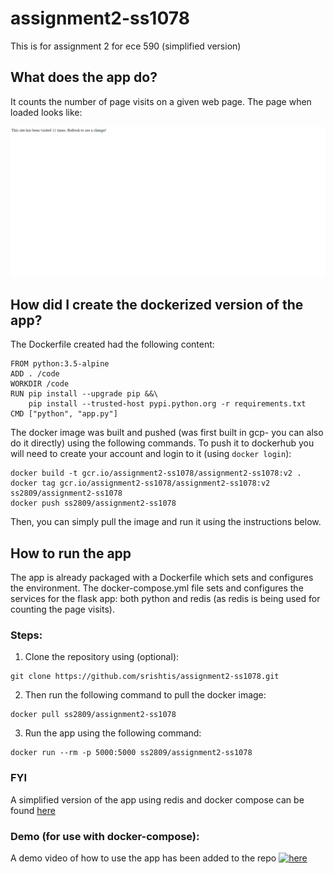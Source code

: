 # assignment2-ss1078
This is for assignment 2 for ece 590 (simplified version)


## What does the app do?
It counts the number of page visits on a given web page. The page when loaded looks like:

![demo app](https://github.com/srishtis/assignment2-ss1078/blob/master/assignment2-ss1078.PNG)


## How did I create the dockerized version of the app?

The Dockerfile created had the following content:

```
FROM python:3.5-alpine
ADD . /code
WORKDIR /code
RUN pip install --upgrade pip &&\
    pip install --trusted-host pypi.python.org -r requirements.txt
CMD ["python", "app.py"]
```

The docker image was built and pushed (was first built in gcp- you can also do it directly) using the following commands. To push it to dockerhub you will need to create your account and login to it (using ```docker login```):

```
docker build -t gcr.io/assignment2-ss1078/assignment2-ss1078:v2 .
docker tag gcr.io/assignment2-ss1078/assignment2-ss1078:v2 ss2809/assignment2-ss1078
docker push ss2809/assignment2-ss1078
```

Then, you can simply pull the image and run it using the instructions below.

## How to run the app
The app is already packaged with a Dockerfile which sets and configures the environment. The docker-compose.yml file sets and configures the services for the flask app: both python and redis (as redis is being used for counting the page visits).

### Steps:

1. Clone the repository using (optional): 

```
git clone https://github.com/srishtis/assignment2-ss1078.git
```

2. Then run the following command to pull the docker image:

```
docker pull ss2809/assignment2-ss1078
```

3. Run the app using the following command:

```
docker run --rm -p 5000:5000 ss2809/assignment2-ss1078
```

### FYI

A simplified version of the app using redis and docker compose can be found [here](https://github.com/srishtis/assignment2-ss1078)

### Demo (for use with docker-compose):

A demo video of how to use the app has been added to the repo [![here](https://img.youtube.com/vi/AiZT15TO7oE/0.jpg)](https://www.youtube.com/watch?v=AiZT15TO7oE)
